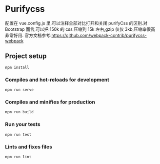 # Purifycss

配置在 vue.config.js 里,可以注释全部对比打开和关闭 purifyCss 的区别.对 Bootstrap 而言,可以把 150k 的 css 压缩到 15k 左右,gzip 仅仅 3kb,压缩率很高非常好用.
官方文档参考:https://github.com/webpack-contrib/purifycss-webpack

## Project setup

```
npm install
```

### Compiles and hot-reloads for development

```
npm run serve
```

### Compiles and minifies for production

```
npm run build
```

### Run your tests

```
npm run test
```

### Lints and fixes files

```
npm run lint
```

